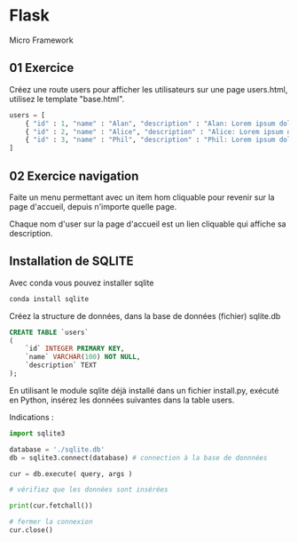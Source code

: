 # Flask

Micro Framework

## 01 Exercice 

Créez une route users pour afficher les utilisateurs sur une page users.html, utilisez le template "base.html".

```python
users = [
    { "id" : 1, "name" : "Alan", "description" : "Alan: Lorem ipsum dolor sit amet consectetur adipisicing elit" },
    { "id" : 2, "name" : "Alice", "description" : "Alice: Lorem ipsum dolor sit amet consectetur adipisicing elit" },
    { "id" : 3, "name" : "Phil", "description" : "Phil: Lorem ipsum dolor sit amet consectetur adipisicing elit" },
]
```

## 02 Exercice navigation

Faite un menu permettant avec un item hom cliquable pour revenir sur la page d'accueil, depuis n'importe quelle page.

Chaque nom d'user sur la page d'accueil est un lien cliquable qui affiche sa description.


## Installation de SQLITE

Avec conda vous pouvez installer sqlite

```python
conda install sqlite
```

Créez la structure de données, dans la base de données (fichier) sqlite.db

```sql
CREATE TABLE `users` 
(
    `id` INTEGER PRIMARY KEY, 
    `name` VARCHAR(100) NOT NULL, 
    `description` TEXT
);
```

En utilisant le module sqlite déjà installé dans un fichier install.py, exécuté en Python, insérez les données  suivantes dans la table users.

Indications :

```python
import sqlite3

database = './sqlite.db'
db = sqlite3.connect(database) # connection à la base de donnnées

cur = db.execute( query, args )

# vérifiez que les données sont insérées 

print(cur.fetchall())

# fermer la connexion 
cur.close()

```